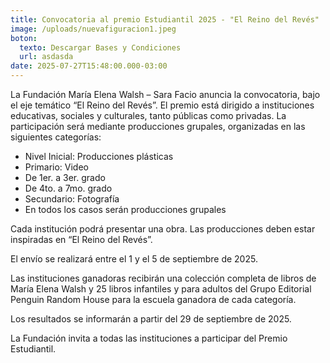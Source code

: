 ```yaml
---
title: Convocatoria al premio Estudiantil 2025 - "El Reino del Revés"
image: /uploads/nuevafiguracion1.jpeg
boton:
  texto: Descargar Bases y Condiciones
  url: asdasda
date: 2025-07-27T15:48:00.000-03:00
---
```

La Fundación María Elena Walsh – Sara Facio anuncia la convocatoria, bajo el eje temático “El Reino del Revés”.
El premio está dirigido a instituciones educativas, sociales y culturales, tanto públicas como privadas. La participación será mediante producciones grupales, organizadas en las siguientes categorías:

* Nivel Inicial: Producciones plásticas
* Primario: Video
* De 1er. a 3er. grado
* De 4to. a 7mo. grado
* Secundario: Fotografía
* En todos los casos serán producciones grupales

Cada institución podrá presentar una obra. Las producciones deben estar inspiradas en “El Reino del Revés”.

El envío se realizará entre el 1 y el 5 de septiembre de 2025.

Las instituciones ganadoras recibirán una colección completa de libros de María Elena Walsh y 25 libros infantiles y para adultos del Grupo Editorial Penguin Random House para la escuela ganadora de cada categoría.

Los resultados se informarán a partir del 29 de septiembre de 2025.

La Fundación invita a todas las instituciones a participar del Premio Estudiantil.
